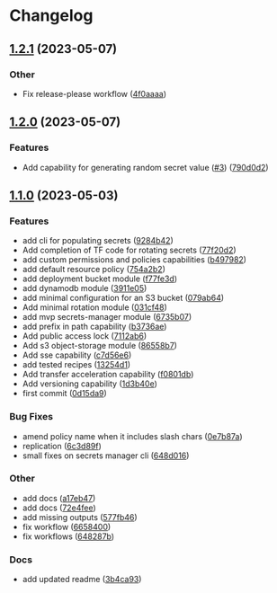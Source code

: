 # Changelog

## [1.2.1](https://github.com/Excoriate/terraform-registry-aws-storage/compare/v1.2.0...v1.2.1) (2023-05-07)


### Other

* Fix release-please workflow ([4f0aaaa](https://github.com/Excoriate/terraform-registry-aws-storage/commit/4f0aaaae0eb972127e22397bf64c356168161833))

## [1.2.0](https://github.com/Excoriate/terraform-registry-aws-storage/compare/v1.1.0...v1.2.0) (2023-05-07)


### Features

* Add capability for generating random secret value ([#3](https://github.com/Excoriate/terraform-registry-aws-storage/issues/3)) ([790d0d2](https://github.com/Excoriate/terraform-registry-aws-storage/commit/790d0d293776d3e3bcdff1ed7c022c04f16e2506))

## [1.1.0](https://github.com/Excoriate/terraform-registry-aws-storage/compare/v1.0.0...v1.1.0) (2023-05-03)


### Features

* add cli for populating secrets ([9284b42](https://github.com/Excoriate/terraform-registry-aws-storage/commit/9284b42fa1f9f65feb32ea9956e60e8b2c1369aa))
* Add completion of TF code for rotating secrets ([77f20d2](https://github.com/Excoriate/terraform-registry-aws-storage/commit/77f20d2deab6260967f5a14770c49a35460001da))
* add custom permissions and policies capabilities ([b497982](https://github.com/Excoriate/terraform-registry-aws-storage/commit/b4979823ec4a8c583b8904c070880c2454379424))
* add default resource policy ([754a2b2](https://github.com/Excoriate/terraform-registry-aws-storage/commit/754a2b23fc0793185809e01c69d2e75dc36dac14))
* add deployment bucket module ([f77fe3d](https://github.com/Excoriate/terraform-registry-aws-storage/commit/f77fe3d166a0a84a592f8d03041c25d3943adb18))
* add dynamodb module ([3911e05](https://github.com/Excoriate/terraform-registry-aws-storage/commit/3911e05cdfc9a242693f26d1474b22538ffbee7c))
* add minimal configuration for an S3 bucket ([079ab64](https://github.com/Excoriate/terraform-registry-aws-storage/commit/079ab6468f45f0877c7238c5450b11e82fe21891))
* Add minimal rotation module ([031cf48](https://github.com/Excoriate/terraform-registry-aws-storage/commit/031cf489a802102a9997602a2185cf647f6829b0))
* add mvp secrets-manager module ([6735b07](https://github.com/Excoriate/terraform-registry-aws-storage/commit/6735b07a2261bfb4898289f5ab37398fe4968ac9))
* add prefix in path capability ([b3736ae](https://github.com/Excoriate/terraform-registry-aws-storage/commit/b3736ae4f6de4a199ae071c467be98d19250831e))
* Add public access lock ([7112ab6](https://github.com/Excoriate/terraform-registry-aws-storage/commit/7112ab6bcd83dbbb650a0351dff6a6b4daefba45))
* Add s3 object-storage module ([86558b7](https://github.com/Excoriate/terraform-registry-aws-storage/commit/86558b77a194b434d1579e81f2a79a39f97a7772))
* Add sse capability ([c7d56e6](https://github.com/Excoriate/terraform-registry-aws-storage/commit/c7d56e6f31d37cb3f77d1f3550cfc54a752fc7d5))
* add tested recipes ([13254d1](https://github.com/Excoriate/terraform-registry-aws-storage/commit/13254d1bd4675470c3b90c90d0410a6d03f0bb62))
* Add transfer acceleration capability ([f0801db](https://github.com/Excoriate/terraform-registry-aws-storage/commit/f0801db6b06622115a67e02ee3fcaea69fb661cb))
* Add versioning capability ([1d3b40e](https://github.com/Excoriate/terraform-registry-aws-storage/commit/1d3b40ee9fca893c602308f2484e617dceb097d8))
* first commit ([0d15da9](https://github.com/Excoriate/terraform-registry-aws-storage/commit/0d15da9dadea5a6f3df71d0faf6997e269f6b2a3))


### Bug Fixes

* amend policy name when it includes slash chars ([0e7b87a](https://github.com/Excoriate/terraform-registry-aws-storage/commit/0e7b87afe7278b9343752c83470615bcf49fc0eb))
* replication ([6c3d89f](https://github.com/Excoriate/terraform-registry-aws-storage/commit/6c3d89fff568401fbb19c6e58d535258e608128b))
* small fixes on secrets manager cli ([648d016](https://github.com/Excoriate/terraform-registry-aws-storage/commit/648d016287838b2c9df7e74fa24dfa431c9c2d07))


### Other

* add docs ([a17eb47](https://github.com/Excoriate/terraform-registry-aws-storage/commit/a17eb47d6c83de9129737edbf20f2f1ac7ec3c6f))
* add docs ([72e4fee](https://github.com/Excoriate/terraform-registry-aws-storage/commit/72e4fee542e709d762abb2bd039643a6e3ab8ca3))
* add missing outputs ([577fb46](https://github.com/Excoriate/terraform-registry-aws-storage/commit/577fb46fa98696fce5cd352730d141ab9ddd7a22))
* fix workflow ([6658400](https://github.com/Excoriate/terraform-registry-aws-storage/commit/6658400a0c48ea2b27b77b8c1de7308e4f4d0347))
* fix workflows ([648287b](https://github.com/Excoriate/terraform-registry-aws-storage/commit/648287b915019ab4e11c3072892a957cbeb55c60))


### Docs

* add updated readme ([3b4ca93](https://github.com/Excoriate/terraform-registry-aws-storage/commit/3b4ca93d8e1d9f8b89be418c322e87b5826d9d74))
